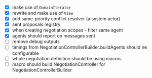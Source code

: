 - [x] make use of `DomainIterator`
- [x] rewrite and make use of `View`
- [x] add same-priority conflict resolver (a system actor)
- [x] sent proposals registry 
- [x] when creating negotiation scopes - filter same agent
- [x] agents should report on messages sent 
- [ ] remove debug outputs
- [ ] timings from NegotiationControllerBuilder.buildAgents should ne configurable
- [ ] whole negotiation definition should be using macros
- [ ] macro should build NegotiationController for NegotiationControllerBuilder
